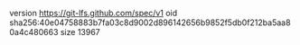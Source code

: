 version https://git-lfs.github.com/spec/v1
oid sha256:40e04758883b7fa03c8d9002d896142656b9852f5db0f212ba5aa80a4c480663
size 13967

